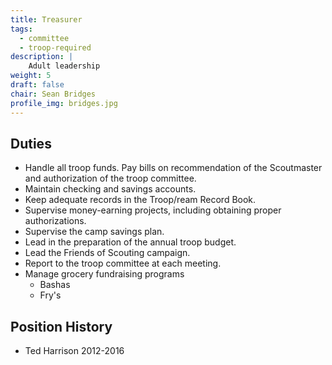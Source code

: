 ```yaml
---
title: Treasurer
tags:
  - committee
  - troop-required
description: |
    Adult leadership
weight: 5
draft: false
chair: Sean Bridges
profile_img: bridges.jpg
---
```


## Duties

- Handle all troop funds. Pay bills on recommendation of the Scoutmaster and
  authorization of the troop committee.
- Maintain checking and savings accounts.
- Keep adequate records in the Troop/ream Record Book.
- Supervise money-earning projects, including obtaining proper authorizations.
- Supervise the camp savings plan.
- Lead in the preparation of the annual troop budget.
- Lead the Friends of Scouting campaign.
- Report to the troop committee at each meeting.
- Manage grocery fundraising programs
  - Bashas
  - Fry's

## Position History

- Ted Harrison 2012-2016
